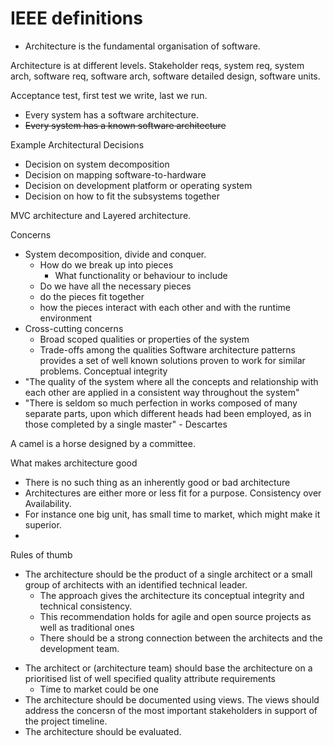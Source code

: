 # IEEE definitions
- Architecture is the fundamental organisation of software.

Architecture is at different levels.
Stakeholder reqs, system req, system arch, software req, software arch, software detailed design, software units.


Acceptance test, first test we write, last we run.

- Every system has a software architecture.
- ~~Every system has a known software architecture~~

Example Architectural Decisions
- Decision on system decomposition
- Decision on mapping software-to-hardware
- Decision on development platform or operating system
- Decision on how to fit the subsystems together

MVC architecture and Layered architecture.

Concerns
- System decomposition, divide and conquer.
	- How do we break up into pieces
		- What functionality or behaviour to include
	- Do we have all the necessary pieces
	- do the pieces fit together
	- how the pieces interact with each other and with the runtime environment
- Cross-cutting concerns
	- Broad scoped qualities or properties of the system
	- Trade-offs among the qualities
Software architecture patterns provides a set of well known solutions proven to work for similar problems.
Conceptual integrity
- "The quality of the system where all the concepts and relationship with each other are applied in a consistent way throughout the system"
- "There is seldom so much perfection in works composed of many separate parts, upon which different heads had been employed, as in those completed by a single master" - Descartes

A camel is a horse designed by a committee.

What makes architecture good
+ There is no such thing as an inherently good or bad architecture
+ Architectures are either more or less fit for a purpose.
Consistency over Availability.
+ For instance one big unit, has small time to market, which might make it superior.
+ 

Rules of thumb
+ The architecture should be the product of a single architect or a small group of architects with an identified technical leader.
	+ The approach gives the architecture its conceptual integrity and technical consistency.
	+ This recommendation holds for agile and open source projects as well as traditional ones
	+ There should be a strong connection between the architects and the development team.
- The architect or (architecture team) should base the architecture on a prioritised list of well specified quality attribute requirements
	- Time to market could be one
- The architecture should be documented using views. The views should address the concersn of the most important stakeholders in support of the project timeline.
- The architecture should be evaluated. 